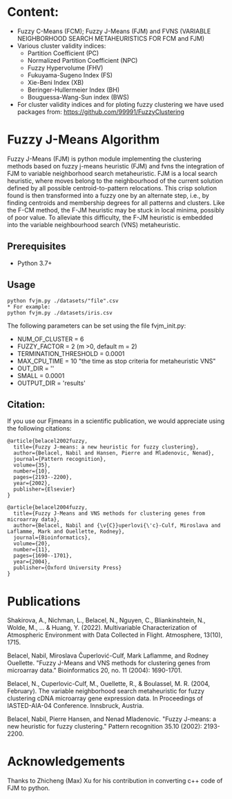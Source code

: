 # Content:

* Fuzzy C-Means (FCM); Fuzzy J-Means (FJM) and FVNS (VARIABLE NEIGHBORHOOD SEARCH METAHEURISTICS FOR FCM and FJM)
* Various cluster validity indices:
    * Partition Coefficient (PC)
    * Normalized Partition Coefficient (NPC)
    * Fuzzy Hypervolume (FHV)
    * Fukuyama-Sugeno Index (FS)
    * Xie-Beni Index (XB)
    * Beringer-Hullermeier Index (BH)
    * Bouguessa-Wang-Sun index (BWS)
* For cluster validity indices and for ploting fuzzy clustering we have used packages from:
       https://github.com/99991/FuzzyClustering

# Fuzzy J-Means Algorithm
Fuzzy J-Means (FJM) is python module implementing the clustering methods based on fuzzy j-means heuristic (FJM) and fvns the integration of FJM to variable neighborhood search metaheuristic.
FJM is a local search heuristic, where moves belong to the neighbourhood of the current solution defined by all possible centroid-to-pattern relocations. This crisp solution found is then transformed into a fuzzy one by an alternate step, i.e., by finding centroids and membership degrees for all patterns and clusters. Like the F-CM method, the F-JM heuristic may be stuck in local minima, possibly of poor value. To alleviate this difficulty, the F-JM heuristic is embedded into the variable neighbourhood search (VNS) metaheuristic.
## Prerequisites
* Python 3.7+
## Usage
    python fvjm.py ./datasets/"file".csv
    * For example: 
    python fvjm.py ./datasets/iris.csv

The following parameters can be set using the file fvjm_init.py: 

* NUM_OF_CLUSTER = 6 
* FUZZY_FACTOR = 2  (m >0, default m = 2)
* TERMINATION_THRESHOLD = 0.0001
* MAX_CPU_TIME = 10 "the time as stop criteria for metaheuristic VNS"
* OUT_DIR = ''
* SMALL = 0.0001
* OUTPUT_DIR = 'results'

## Citation:
If you use our Fjmeans in a scientific publication, we would appreciate using the following citations:

```
@article{belacel2002fuzzy,
  title={Fuzzy J-means: a new heuristic for fuzzy clustering},
  author={Belacel, Nabil and Hansen, Pierre and Mladenovic, Nenad},
  journal={Pattern recognition},
  volume={35},
  number={10},
  pages={2193--2200},
  year={2002},
  publisher={Elsevier}
}

@article{belacel2004fuzzy,
  title={Fuzzy J-Means and VNS methods for clustering genes from microarray data},
  author={Belacel, Nabil and {\v{C}}uperlovi{\'c}-Culf, Miroslava and Laflamme, Mark and Ouellette, Rodney},
  journal={Bioinformatics},
  volume={20},
  number={11},
  pages={1690--1701},
  year={2004},
  publisher={Oxford University Press}
}
```
# Publications

Shakirova, A., Nichman, L., Belacel, N., Nguyen, C., Bliankinshtein, N., Wolde, M., ... & Huang, Y. (2022). Multivariable Characterization of Atmospheric Environment with Data Collected in Flight. Atmosphere, 13(10), 1715.

Belacel, Nabil, Miroslava Čuperlović-Culf, Mark Laflamme, and Rodney Ouellette. "Fuzzy J-Means and VNS methods for clustering genes from microarray data." Bioinformatics 20, no. 11 (2004): 1690-1701.

Belacel, N., Cuperlovic-Culf, M., Ouellette, R., & Boulassel, M. R. (2004, February). The variable neighborhood search metaheuristic for fuzzy clustering cDNA microarray gene expression data. In Proceedings of IASTED-AIA-04 Conference. Innsbruck, Austria.

Belacel, Nabil, Pierre Hansen, and Nenad Mladenovic. "Fuzzy J-means: a new heuristic for fuzzy clustering." Pattern recognition 35.10 (2002): 2193-2200.

# Acknowledgements
Thanks to Zhicheng (Max) Xu for his contribution in converting c++ code of FJM to python.
